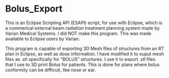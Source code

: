 # Bolus_Export

This is an Eclipse Scripting API (ESAPI) script, for use with Eclipse, which is a commerical external beam radiation treatment planning system made by Varian Medical Systems. I did NOT make this program. This was made available to Eclipse users by Varian. 

This program is capable of exporting 3D Mesh files of structures from an RT plan in Eclipse, as well as dose information. I have modified it to ouput mesh files as .stl specifically for "BOLUS" structures. I use it to export .stl files that I use to 3D print Bolus for patients. This is done for plans where bolus conformity can be difficult, like nose or ear.

